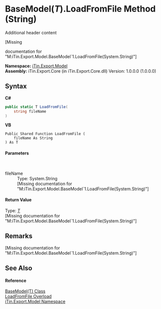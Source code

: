 # BaseModel(*T*).LoadFromFile Method (String)
Additional header content 

\[Missing <summary> documentation for "M:iTin.Export.Model.BaseModel`1.LoadFromFile(System.String)"\]

**Namespace:**&nbsp;<a href="ef57ffcc-e95e-b212-5a46-9aa6f5a3511f">iTin.Export.Model</a><br />**Assembly:**&nbsp;iTin.Export.Core (in iTin.Export.Core.dll) Version: 1.0.0.0 (1.0.0.0)

## Syntax

**C#**<br />
``` C#
public static T LoadFromFile(
	string fileName
)
```

**VB**<br />
``` VB
Public Shared Function LoadFromFile ( 
	fileName As String
) As T
```


#### Parameters
&nbsp;<dl><dt>fileName</dt><dd>Type: System.String<br />\[Missing <param name="fileName"/> documentation for "M:iTin.Export.Model.BaseModel`1.LoadFromFile(System.String)"\]</dd></dl>

#### Return Value
Type: <a href="6632f561-4175-f1f2-939c-ac8b10159529">*T*</a><br />\[Missing <returns> documentation for "M:iTin.Export.Model.BaseModel`1.LoadFromFile(System.String)"\]

## Remarks
\[Missing <remarks> documentation for "M:iTin.Export.Model.BaseModel`1.LoadFromFile(System.String)"\]

## See Also


#### Reference
<a href="6632f561-4175-f1f2-939c-ac8b10159529">BaseModel(T) Class</a><br /><a href="291eee94-6bcc-05ea-49ab-1daae9d66db9">LoadFromFile Overload</a><br /><a href="ef57ffcc-e95e-b212-5a46-9aa6f5a3511f">iTin.Export.Model Namespace</a><br />